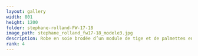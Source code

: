 ```yaml
---
layout: gallery
width: 801
height: 1200
folder: stephane-rolland-FW-17-18
image_path: stephane_rolland_fw17-18_modele3.jpg
description: Robe en soie brodée d’un module de tige et de palmettes en silicone Nacre
rank: 4
---
```

